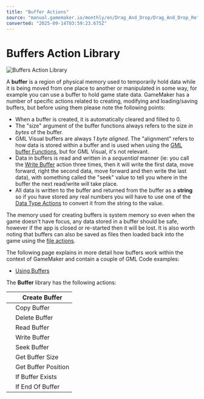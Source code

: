 ```yaml
---
title: "Buffer Actions"
source: "manual.gamemaker.io/monthly/en/Drag_And_Drop/Drag_And_Drop_Reference/Buffers/Buffer_Actions.htm"
converted: "2025-09-14T03:59:23.675Z"
---
```


# Buffers Action Library

![Buffers Action Library](../../../assets/Images/Scripting_Reference/Drag_And_Drop/Reference/Buffers/Lib_Buffers.png)

A **buffer** is a region of physical memory used to temporarily hold data while it is being moved from one place to another or manipulated in some way, for example you can use a buffer to hold game state data. GameMaker has a number of specific actions related to creating, modifying and loading/saving buffers, but before using them please note the following points:

-   When a buffer is created, it is automatically cleared and filled to 0.
-   The "size" argument of the buffer functions always refers to the size _in bytes_ of the buffer.
-   GML Visual buffers are always _1 byte aligned_. The "alignment" refers to how data is stored within a buffer and is used when using the [GML buffer Functions](../../../GameMaker_Language/GML_Reference/Buffers/Buffers.md), but for GML Visual, it's not relevant.
-   Data in buffers is read and written in a _sequential_ manner (ie: you call the [Write Buffer](Write_Buffer.md) action three times, then it will write the first data, move forward, right the second data, move forward and then write the last data), with something called the "seek" value to tell you where in the buffer the next read/write will take place.
-   All data is written to the buffer and returned from the buffer as a **string** so if you have stored any real numbers you will have to use one of the [Data Type Actions](../Data_Types/Data_Type_Actions.md) to convert it from the string to the value.

The memory used for creating buffers is system memory so even when the game doesn't have focus, any data stored in a buffer should be safe, however if the app is closed or re-started then it will be lost. It is also worth noting that buffers can also be saved as files then loaded back into the game using the [file actions](../Files/File_Actions.md).

The following page explains in more detail how buffers work within the context of GameMaker and contain a couple of GML Code examples:

-   [Using Buffers](../../../Additional_Information/Guide_To_Using_Buffers.md)

The **Buffer** library has the following actions:

|  | Create Buffer |
| --- | --- |
|  | Copy Buffer |
|  | Delete Buffer |
|  | Read Buffer |
|  | Write Buffer |
|  | Seek Buffer |
|  | Get Buffer Size |
|  | Get Buffer Position |
|  | If Buffer Exists |
|  | If End Of Buffer |